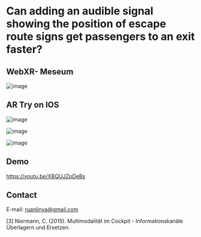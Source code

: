 # Can adding an audible signal showing the position of escape route signs get passengers to an exit faster? 


## WebXR- Meseum

![image](https://github.com/RuanLinya/Augmented-reality-Projects/assets/133128176/19bb14d7-6719-4b5a-820f-4c367b6d9478)



## AR Try on IOS

![image](https://github.com/RuanLinya/Augmented-reality-Projects/assets/133128176/c5e9c41a-dbd1-4f81-9a47-ea7777fcd3bb)


![image](https://github.com/RuanLinya/Augmented-reality-Projects/assets/133128176/3fb92d15-8014-4a05-a6bf-13056398947a)


![image](https://github.com/RuanLinya/Augmented-reality-Projects/assets/133128176/a6fbba8b-2376-4951-847b-76722675cdc6)




## Demo
https://youtu.be/XBQUJZpDeBs

## Contact
E-mail: ruanlinya@gmail.com

[3] Niermann, C. (2015). Multimodalität im Cockpit - Informationskanäle Überlagern und Ersetzen.



